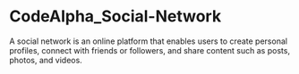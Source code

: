 # CodeAlpha_Social-Network
A social network is an online platform that enables users to create personal profiles, connect with friends or followers, and share content such as posts, photos, and videos.
